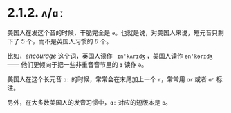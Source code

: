 # 2.1.2. `ʌ`/`ɑː`

美国人在发这个音的时候，干脆完全是 `ə`。也就是说，对美国人来说，短元音只剩下了 *5* 个，而不是英国人习惯的 *6* 个。

比如，*encourage* 这个词，英国人读作 ` ɪnˈkʌrɪdʒ` <span class="speak-word-inline" data-audio-uk="../audios/encourage-uk.mp3"></span>，美国人读作  `ənˈkərɪdʒ`  <span class="speak-word-inline" data-audio-us="../audios/encourage-us.mp3"></span>—— 他们更倾向于把一些非重音音节里的  `ɪ` 读作 `ə`。

美国人在这个长元音 `ɑː` 的时候，常常会在末尾加上一个 `r`，常常用 `ɑr`  或者 `ɑʳ`  标注。

另外，在大多数美国人的发音习惯中，`ɑː` 对应的短版本是 `ɒ`。 